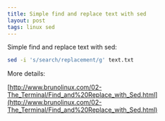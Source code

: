 ```yaml
---
title: Simple find and replace text with sed
layout: post
tags: linux sed
---
```


Simple find and replace text with sed:
```bash
sed -i 's/search/replacement/g' text.txt 
```

More details:

[http://www.brunolinux.com/02-The_Terminal/Find_and%20Replace_with_Sed.html](http://www.brunolinux.com/02-The_Terminal/Find_and%20Replace_with_Sed.html)